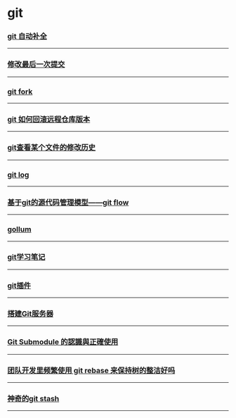 git
===

### [git 自动补全](bash-completion)

---

### [修改最后一次提交](edit-last-commit)

---

### [git fork](git-fork)

---

### [git 如何回滚远程仓库版本](git-how-to-roll-back-the-remote-warehouse-version)

---

### [git查看某个文件的修改历史](git-log-show)

---

### [git log](git-log)

---

### [基于git的源代码管理模型——git flow](gitflow)

---

### [gollum](gollum)

---

### [git学习笔记](note)

---

### [git插件](plugin)

---

### [搭建Git服务器](set-up-git-server)

---

### [Git Submodule 的認識與正確使用](submod)

---

### [团队开发里频繁使用 git rebase 来保持树的整洁好吗](team-development-in-frequent-use-git-rebase-to-maintain-the-cleanliness-of-the-tree)

---

### [神奇的git stash](the-magic-of-git-stash)

---
